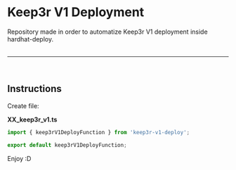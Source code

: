 # Keep3r V1 Deployment

Repository made in order to automatize Keep3r V1 deployment inside hardhat-deploy.
<br><br>

----
<br>

## Instructions

Create file:

**XX_keep3r_v1.ts**
```typescript
import { keep3rV1DeployFunction } from 'keep3r-v1-deploy';

export default keep3rV1DeployFunction;
```

Enjoy :D
